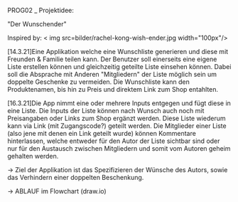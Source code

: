 PROG02 _ Projektidee:

"Der Wunschender"

Inspired by: 
< img src=bilder/rachel-kong-wish-ender.jpg width="100px"/>

[14.3.21]Eine Applikation welche eine Wunschliste generieren und diese mit Freunden & Familie teilen kann.
Der Benutzer soll einerseits eine eigene Liste erstellen können und gleichzeitig geteilte Liste einsehen können.
Dabei soll die Absprache mit Anderen "Mitgliedern" der Liste möglich sein um doppelte Geschenke zu vermeiden. 
Die Wunschliste kann den Produktenamen, bis hin zu Preis und direktem Link zum Shop entahlten.

 [16.3.21]Die App nimmt eine oder mehrere Inputs entgegen und fügt diese in eine Liste. 
 Die Inputs der Liste können nach Wunsch auch noch mit Preisangaben oder Links zum Shop ergänzt werden. 
 Diese Liste wiederum kann via Link (mit Zugangscode?) geteilt werden. 
 Die Mitglieder einer Liste (also jene mit denen ein Link geteilt wurde) können Kommentare hinterlassen,
 welche entweder für den Autor der Liste sichtbar sind oder nur für den Austausch
 zwischen Mitgliedern und somit vom Autoren geheim gehalten werden.

 -> Ziel der Applikation ist das Spezifizieren der Wünsche des Autors, sowie das Verhindern einer 
 doppelten Beschenkung. 
 
 -> ABLAUF im Flowchart (draw.io)